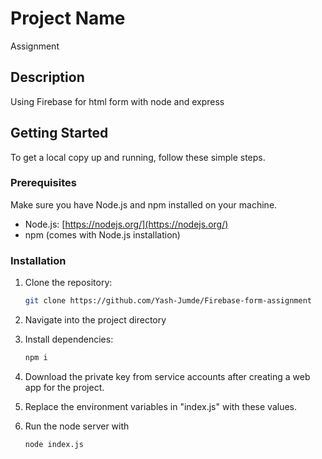 # Project Name
Assignment

## Description
Using Firebase for html form with node and express

## Getting Started

To get a local copy up and running, follow these simple steps.

### Prerequisites

Make sure you have Node.js and npm installed on your machine.

- Node.js: [https://nodejs.org/](https://nodejs.org/)
- npm (comes with Node.js installation)

### Installation

1. Clone the repository:

   ```sh
   git clone https://github.com/Yash-Jumde/Firebase-form-assignment

2. Navigate into the project directory
3. Install dependencies:
   ```sh
   npm i
4. Download the private key from service accounts after creating a web app for the project.
5. Replace the environment variables in "index.js" with these values.
6. Run the node server with
   ```sh
   node index.js
